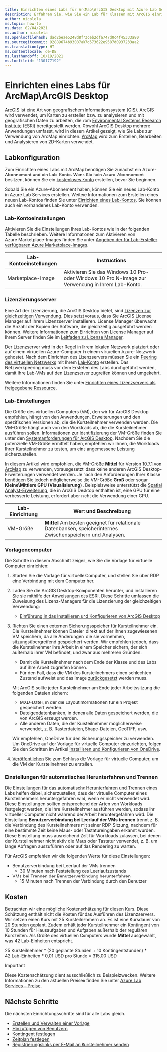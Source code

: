 ```yaml
---
title: Einrichten eines Labs für ArcMap\ArcGIS Desktop mit Azure Lab Services | Microsoft-Dokumentation
description: Erfahren Sie, wie Sie ein Lab für Klassen mit ArcGIS einrichten.
author: nicolela
ms.topic: how-to
ms.date: 02/04/2021
ms.author: nicolela
ms.openlocfilehash: dad2beae5248d8f73ceb2dfa747d0c4f45333a80
ms.sourcegitcommit: 92889674b93087ab7d573622e9587d0937233aa2
ms.translationtype: HT
ms.contentlocale: de-DE
ms.lasthandoff: 10/19/2021
ms.locfileid: "130177192"
---
```

# <a name="set-up-a-lab-for-arcmaparcgis-desktop"></a>Einrichten eines Labs für ArcMap\ArcGIS Desktop

[ArcGIS](https://www.esri.com/en-us/arcgis/products/arcgis-solutions/overview) ist eine Art von geografischem Informationssystem (GIS).  ArcGIS wird verwendet, um Karten zu erstellen bzw. zu analysieren und mit geografischen Daten zu arbeiten, die vom [Environmental Systems Research Institute](https://www.esri.com/en-us/home) (ESRI) bereitgestellt werden.  Obwohl ArcGIS Desktop mehrere Anwendungen umfasst, wird in diesem Artikel gezeigt, wie Sie Labs zur Verwendung von ArcMap einrichten.  [ArcMap](https://desktop.arcgis.com/en/arcmap/latest/map/main/what-is-arcmap-.htm) wird zum Erstellen, Bearbeiten und Analysieren von 2D-Karten verwendet.

## <a name="lab-configuration"></a>Labkonfiguration

Zum Einrichten eines Labs mit ArcMap benötigen Sie zunächst ein Azure-Abonnement und ein Lab-Konto.  Wenn Sie kein Azure-Abonnement besitzen, können Sie ein [kostenloses Konto](https://azure.microsoft.com/free/) erstellen, bevor Sie beginnen.

Sobald Sie ein Azure-Abonnement haben, können Sie ein neues Lab-Konto in Azure Lab Services erstellen.  Weitere Informationen zum Erstellen eines neuen Lab-Kontos finden Sie unter [Einrichten eines Lab-Kontos](tutorial-setup-lab-account.md).  Sie können auch ein vorhandenes Lab-Konto verwenden.

### <a name="lab-account-settings"></a>Lab-Kontoeinstellungen

Aktivieren Sie die Einstellungen Ihres Lab-Kontos wie in der folgenden Tabelle beschrieben.  Weitere Informationen zum Aktivieren von Azure Marketplace-Images finden Sie unter [Angeben der für Lab-Ersteller verfügbaren Azure Marketplace-Images](./specify-marketplace-images.md).

| Lab-Kontoeinstellungen | Instructions |
| ------------------- | ------------ |
|Marketplace-Image| Aktivieren Sie das Windows 10 Pro- oder Windows 10 Pro N-Image zur Verwendung in Ihrem Lab-Konto.|

### <a name="licensing-server"></a>Lizenzierungsserver

Eine Art der Lizenzierung, die ArcGIS Desktop bietet, sind [Lizenzen zur gleichzeitigen Verwendung](https://desktop.arcgis.com/en/license-manager/latest/license-manager-basics.htm).  Dies setzt voraus, dass Sie ArcGIS License Manager auf Ihrem Lizenzserver installieren.  License Manager überwacht die Anzahl der Kopien der Software, die gleichzeitig ausgeführt werden können.  Weitere Informationen zum Einrichten von License Manager auf Ihrem Server finden Sie im [Leitfaden zu License Manager](https://desktop.arcgis.com/en/license-manager/latest/welcome.htm).

Der Lizenzserver wird in der Regel in Ihrem lokalen Netzwerk platziert oder auf einem virtuellen Azure-Computer in einem virtuellen Azure-Netzwerk gehostet.  Nach dem Einrichten des Lizenzservers müssen Sie ein [Peering des virtuellen Netzwerks](./how-to-connect-peer-virtual-network.md) mit Ihrem [Lab-Konto](./tutorial-setup-lab-account.md) erstellen.  Das Netzwerkpeering muss vor dem Erstellen des Labs durchgeführt werden, damit Ihre Lab-VMs auf den Lizenzserver zugreifen können und umgekehrt.

Weitere Informationen finden Sie unter [Einrichten eines Lizenzservers als freigegebene Ressource](how-to-create-a-lab-with-shared-resource.md).

### <a name="lab-settings"></a>Lab-Einstellungen

Die Größe des virtuellen Computers (VM), den wir für ArcGIS Desktop empfehlen, hängt von den Anwendungen, Erweiterungen und den spezifischen Versionen ab, die die Kursteilnehmer verwenden werden.  Die VM-Größe hängt auch von den Workloads ab, die die Kursteilnehmer ausführen sollen.  Informationen zur Identifizierung der VM-Größe finden Sie unter den [Systemanforderungen für ArcGIS Desktop](https://desktop.arcgis.com/en/system-requirements/latest/arcgis-desktop-system-requirements.htm).  Nachdem Sie die potenzielle VM-Größe ermittelt haben, empfehlen wir Ihnen, die Workloads Ihrer Kursteilnehmer zu testen, um eine angemessene Leistung sicherzustellen.

In diesem Artikel wird empfohlen, die [VM-Größe **Mittel**](administrator-guide.md#vm-sizing) für Version [10.7.1 von ArcMap](https://desktop.arcgis.com/en/system-requirements/10.7/arcgis-desktop-system-requirements.htm) zu verwenden, vorausgesetzt, dass keine anderen ArcGIS Desktop-Erweiterungen verwendet werden.  Je nach den Anforderungen Ihrer Klasse benötigen Sie jedoch möglicherweise die VM-Größe **Groß** oder sogar **Kleine\Mittlere GPU (Visualisierung)** .  Beispielsweise unterstützt die [Spatial Analyst-Erweiterung](https://desktop.arcgis.com/en/arcmap/latest/tools/spatial-analyst-toolbox/gpu-processing-with-spatial-analyst.htm), die in ArcGIS Desktop enthalten ist, eine GPU für eine verbesserte Leistung, erfordert aber nicht die Verwendung einer GPU.

| Lab-Einrichtung | Wert und Beschreibung |
| ------------ | ------------------ |
|VM-Größe| **Mittel**  Am besten geeignet für relationale Datenbanken, speicherinternes Zwischenspeichern und Analysen.|  

### <a name="template-machine"></a>Vorlagencomputer

Die Schritte in diesem Abschnitt zeigen, wie Sie die Vorlage für virtuelle Computer einrichten:

1.  Starten Sie die Vorlage für virtuelle Computer, und stellen Sie über RDP eine Verbindung mit dem Computer her.

2.  Laden Sie die ArcGIS Desktop-Komponenten herunter, und installieren Sie sie mithilfe der Anweisungen des ESRI.  Diese Schritte umfassen die Zuweisung des Lizenz-Managers für die Lizenzierung der gleichzeitigen Verwendung: 
    - [Einführung in das Installieren und Konfigurieren von ArcGIS Desktop](https://desktop.arcgis.com/en/arcmap/latest/get-started/installation-guide/introduction.htm)

3.  Richten Sie einen externen Sicherungsspeicher für Kursteilnehmer ein.  Die Kursteilnehmer können Dateien direkt auf der ihnen zugewiesenen VM speichern, da alle Änderungen, die sie vornehmen, sitzungsübergreifend gespeichert werden.  Wir empfehlen jedoch, dass die Kursteilnehmer ihre Arbeit in einem Speicher sichern, der sich außerhalb ihrer VM befindet, und zwar aus mehreren Gründen:
    - Damit die Kursteilnehmer nach dem Ende der Klasse und des Labs auf ihre Arbeit zugreifen können.  
    - Für den Fall, dass die VM des Kursteilnehmers einen schlechten Zustand aufweist und das Image [zurückgesetzt](how-to-set-virtual-machine-passwords.md#reset-vms) werden muss.

    Mit ArcGIS sollte jeder Kursteilnehmer am Ende jeder Arbeitssitzung die folgenden Dateien sichern:

    - MXD-Datei, in der die Layoutinformationen für ein Projekt gespeichert werden.
    - Dateigeodatenbanken, in denen alle Daten gespeichert werden, die von ArcGIS erzeugt werden.
    - Alle anderen Daten, die der Kursteilnehmer möglicherweise verwendet, z. B. Rasterdateien, Shape-Dateien, GeoTIFF, usw.

    Wir empfehlen, OneDrive für den Sicherungsspeicher zu verwenden.  Um OneDrive auf der Vorlage für virtuelle Computer einzurichten, folgen Sie den Schritten im Artikel [Installieren und Konfigurieren von OneDrive](how-to-prepare-windows-template.md#install-and-configure-onedrive). 

4.  [Veröffentlichen](how-to-create-manage-template.md#publish-the-template-vm) Sie zum Schluss die Vorlage für virtuelle Computer, um die VM der Kursteilnehmer zu erstellen.

### <a name="auto-shutdown-and-disconnect-settings"></a>Einstellungen für automatisches Herunterfahren und Trennen

Die [Einstellungen für das automatische Herunterfahren und Trennen](cost-management-guide.md#automatic-shutdown-settings-for-cost-control) eines Labs helfen dabei, sicherzustellen, dass der virtuelle Computer eines Kursteilnehmers heruntergefahren wird, wenn er nicht verwendet wird.  Diese Einstellungen sollten entsprechend der Arten von Workloads festgelegt werden, die Ihre Kursteilnehmer ausführen werden, sodass ihr virtueller Computer nicht während der Arbeit heruntergefahren wird.  Die Einstellung **Benutzerverbindung bei Leerlauf der VMs trennen** trennt z. B. die Verbindung des Kursteilnehmers mit seiner RDP-Sitzung, nachdem für eine bestimmte Zeit keine Maus- oder Tastatureingaben erkannt wurden.  Diese Einstellung muss ausreichend Zeit für Workloads zulassen, bei denen der Kursteilnehmer nicht aktiv die Maus oder Tastatur verwendet, z. B. um lange Abfragen auszuführen oder auf das Rendering zu warten.

Für ArcGIS empfehlen wir die folgenden Werte für diese Einstellungen:
- Benutzerverbindung bei Leerlauf der VMs trennen
    - 30 Minuten nach Feststellung des Leerlaufzustands
- VMs bei Trennen der Benutzerverbindung herunterfahren
    - 15 Minuten nach Trennen der Verbindung durch den Benutzer

## <a name="cost"></a>Kosten

Betrachten wir eine mögliche Kostenschätzung für diesen Kurs. Diese Schätzung enthält nicht die Kosten für das Ausführen des Lizenzservers. Wir setzen einen Kurs mit 25 Kursteilnehmern an. Es ist eine Kursdauer von 20 Stunden geplant. Zudem erhält jeder Kursteilnehmer ein Kontingent von 10 Stunden für Hausaufgaben und Aufgaben außerhalb der regulären Kurszeiten. Als Größe des virtuellen Computers wurde **Mittel** ausgewählt, was 42 Lab-Einheiten entspricht.

25 Kursteilnehmer \* (20 geplante Stunden + 10 Kontingentstunden) \* 42 Lab-Einheiten * 0,01 USD pro Stunde = 315,00 USD

>[!IMPORTANT]
> Diese Kostenschätzung dient ausschließlich zu Beispielzwecken.  Weitere Informationen zu den aktuellen Preisen finden Sie unter [Azure Lab Services – Preise](https://azure.microsoft.com/pricing/details/lab-services/).  

## <a name="next-steps"></a>Nächste Schritte

Die nächsten Einrichtungsschritte sind für alle Labs gleich.

- [Erstellen und Verwalten einer Vorlage](how-to-create-manage-template.md)
- [Hinzufügen von Benutzern](tutorial-setup-classroom-lab.md#add-users-to-the-lab)
- [Kontingent festlegen](how-to-configure-student-usage.md#set-quotas-for-users)
- [Zeitplan festlegen](tutorial-setup-classroom-lab.md#set-a-schedule-for-the-lab)
- [Registrierungslinks per E-Mail an Kursteilnehmer senden](how-to-configure-student-usage.md#send-invitations-to-users)